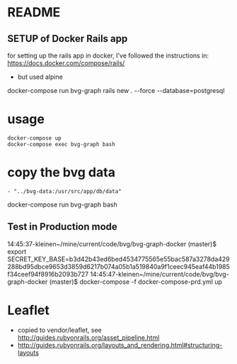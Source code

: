 # README

## SETUP of Docker Rails app

for setting up the rails app in docker, I've followed the instructions in:
https://docs.docker.com/compose/rails/

- but used alpine

docker-compose run bvg-graph rails new . --force --database=postgresql


# usage
    docker-compose up
    docker-compose exec bvg-graph bash


# copy the bvg data   
    - "../bvg-data:/usr/src/app/db/data"


docker-compose run bvg-graph bash

## Test in Production mode

14:45:37-kleinen~/mine/current/code/bvg/bvg-graph-docker (master)$ export SECRET_KEY_BASE=b3d42b43ed6bed4534775565e55bac587a3278da429288bd95dbce9653d3859d6217b074a05b1a519840a9f1ceec945eaf44b1985f34ceef94f8916b2093b727
14:45:47-kleinen~/mine/current/code/bvg/bvg-graph-docker (master)$ docker-compose -f docker-compose-prd.yml up

# Leaflet

- copied to vendor/leaflet, see http://guides.rubyonrails.org/asset_pipeline.html
- http://guides.rubyonrails.org/layouts_and_rendering.html#structuring-layouts
